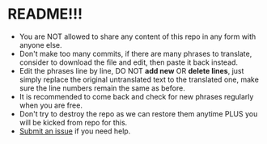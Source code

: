 # README!!!
- You are NOT allowed to share any content of this repo in any form with anyone else.
- Don't make too many commits, if there are many phrases to translate, consider to download the file and edit, then paste it back instead.
- Edit the phrases line by line, DO NOT **add new** OR **delete lines**, just simply replace the original untranslated text to the translated one, make sure the line numbers remain the same as before.
- It is recommended to come back and check for new phrases regularly when you are free.
- Don't try to destroy the repo as we can restore them anytime PLUS you will be kicked from repo for this.
- [Submit an issue](https://github.com/DL-Community/DLCE-Translations/issues) if you need help.
